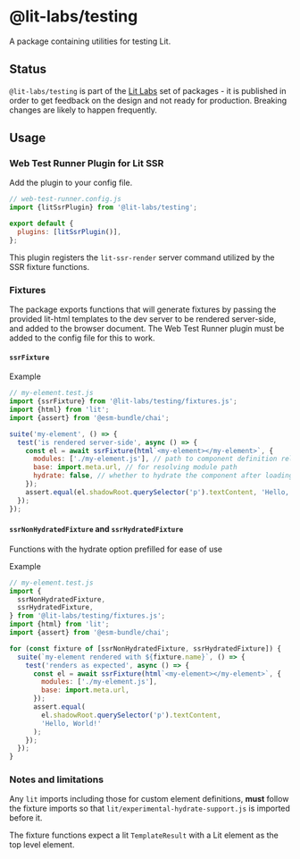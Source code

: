 # @lit-labs/testing

A package containing utilities for testing Lit.

## Status

`@lit-labs/testing` is part of the [Lit
Labs](https://lit.dev/docs/libraries/labs/) set of packages - it is published in
order to get feedback on the design and not ready for production. Breaking
changes are likely to happen frequently.

## Usage

### Web Test Runner Plugin for Lit SSR

Add the plugin to your config file.

```js
// web-test-runner.config.js
import {litSsrPlugin} from '@lit-labs/testing';

export default {
  plugins: [litSsrPlugin()],
};
```

This plugin registers the `lit-ssr-render` server command utilized by the SSR
fixture functions.

### Fixtures

The package exports functions that will generate fixtures by passing the
provided lit-html templates to the dev server to be rendered server-side, and
added to the browser document. The Web Test Runner plugin must be added to the
config file for this to work.

#### `ssrFixture`

Example

```js
// my-element.test.js
import {ssrFixture} from '@lit-labs/testing/fixtures.js';
import {html} from 'lit';
import {assert} from '@esm-bundle/chai';

suite('my-element', () => {
  test('is rendered server-side', async () => {
    const el = await ssrFixture(html`<my-element></my-element>`, {
      modules: ['./my-element.js'], // path to component definition relative to test file
      base: import.meta.url, // for resolving module path
      hydrate: false, // whether to hydrate the component after loading to document (default: true)
    });
    assert.equal(el.shadowRoot.querySelector('p').textContent, 'Hello, World!');
  });
});
```

#### `ssrNonHydratedFixture` and `ssrHydratedFixture`

Functions with the hydrate option prefilled for ease of use

Example

```js
// my-element.test.js
import {
  ssrNonHydratedFixture,
  ssrHydratedFixture,
} from '@lit-labs/testing/fixtures.js';
import {html} from 'lit';
import {assert} from '@esm-bundle/chai';

for (const fixture of [ssrNonHydratedFixture, ssrHydratedFixture]) {
  suite(`my-element rendered with ${fixture.name}`, () => {
    test('renders as expected', async () => {
      const el = await ssrFixture(html`<my-element></my-element>`, {
        modules: ['./my-element.js'],
        base: import.meta.url,
      });
      assert.equal(
        el.shadowRoot.querySelector('p').textContent,
        'Hello, World!'
      );
    });
  });
}
```

### Notes and limitations

Any `lit` imports including those for custom element definitions, **must**
follow the fixture imports so that `lit/experimental-hydrate-support.js` is
imported before it.

The fixture functions expect a lit `TemplateResult` with a Lit element as the
top level element.

